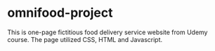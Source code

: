 # omnifood-project
This is one-page fictitious food delivery service website from Udemy course.
The page utilized CSS, HTML and Javascript.
